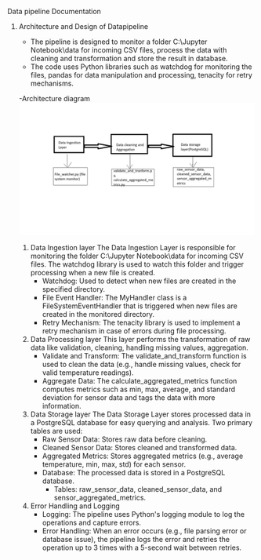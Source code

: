 Data pipeline Documentation

1. Architecture and Design of Datapipeline
    - The pipeline is designed to monitor a folder C:\\Jupyter Notebook\\data for incoming CSV files,
    process the data with cleaning and transformation and store the result in database.
    - The code uses Python libraries such as watchdog for monitoring the files, pandas for data manipulation and processing, tenacity for retry mechanisms.

    -Architecture diagram
        ![Architecture](architecture_diagram.jpg)
    1. Data Ingestion layer
        The Data Ingestion Layer is responsible for monitoring the folder C:\\Jupyter Notebook\\data for incoming CSV files. The watchdog library is used to watch this folder and trigger processing when a new file is created.
        - Watchdog: Used to detect when new files are created in the specified directory.
        - File Event Handler: The MyHandler class is a FileSystemEventHandler that is triggered when new files are created in the monitored directory.
        - Retry Mechanism: The tenacity library is used to implement a retry mechanism in case of  errors during file processing.
    2. Data Processing layer
        This layer performs the transformation of raw data like validation, cleaning, handling missing values, aggregation.
        - Validate and Transform: The validate_and_transform function is used to clean the data (e.g., handle missing values, check for valid temperature readings).
        - Aggregate Data: The calculate_aggregated_metrics function computes metrics such as min, max, average, and standard deviation for sensor data and tags the data with more information.
    3. Data Storage layer
        The Data Storage Layer stores processed data in a PostgreSQL database for easy querying and analysis. Two primary tables are used:
        - Raw Sensor Data: Stores raw data before cleaning.
        - Cleaned Sensor Data: Stores cleaned and transformed data.
        - Aggregated Metrics: Stores aggregated metrics (e.g., average temperature, min, max, std) for each sensor.
        - Database: The processed data is stored in a PostgreSQL database.
            - Tables: raw_sensor_data, cleaned_sensor_data, and sensor_aggregated_metrics.
    4. Error Handling and Logging
        - Logging: The pipeline uses Python's logging module to log the operations and capture errors.
        - Error Handling: When an error occurs (e.g., file parsing error or database issue), the pipeline logs the error and retries the operation up to 3 times with a 5-second wait between retries.


